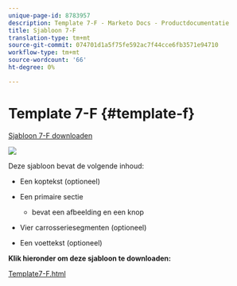```yaml
---
unique-page-id: 8783957
description: Template 7-F - Marketo Docs - Productdocumentatie
title: Sjabloon 7-F
translation-type: tm+mt
source-git-commit: 074701d1a5f75fe592ac7f44cce6fb3571e94710
workflow-type: tm+mt
source-wordcount: '66'
ht-degree: 0%

---
```



# Template 7-F {#template-f}

[Sjabloon 7-F downloaden](https://docs.marketo.com/download/attachments/8783957/template-7f.html?version=1&amp;modificationdate=1437693477000&amp;api=v2)

![](assets/image2015-7-29-14-3a52-3a10.png)

Deze sjabloon bevat de volgende inhoud:

* Een koptekst (optioneel)
* Een primaire sectie

   * bevat een afbeelding en een knop

* Vier carrosseriesegmenten (optioneel)
* Een voettekst (optioneel)

**Klik hieronder om deze sjabloon te downloaden:**

[Template7-F.html](https://docs.marketo.com/download/attachments/8783957/template-7f.html?version=1&amp;modificationdate=1437693477000&amp;api=v2)

